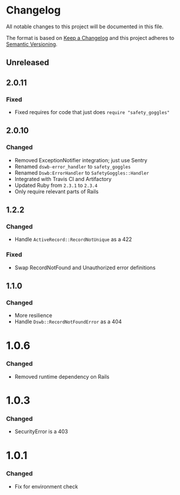 # Changelog
All notable changes to this project will be documented in this file.

The format is based on [Keep a Changelog](http://keepachangelog.com/en/1.0.0/)
and this project adheres to [Semantic Versioning](http://semver.org/spec/v2.0.0.html).

## Unreleased

## 2.0.11
### Fixed
-   Fixed requires for code that just does `require "safety_goggles"`

## 2.0.10
### Changed
-   Removed ExceptionNotifier integration; just use Sentry
-   Renamed `dswb-error_handler` to `safety_goggles`
-   Renamed `Dswb:ErrorHandler` to `SafetyGoggles::Handler`
-   Integrated with Travis CI and Artifactory
-   Updated Ruby from `2.3.1` to `2.3.4`
-   Only require relevant parts of Rails

## 1.2.2
### Changed
*   Handle `ActiveRecord::RecordNotUnique` as a 422

### Fixed
*   Swap RecordNotFound and Unauthorized error definitions

## 1.1.0
### Changed
*   More resilience
*   Handle `Dswb::RecordNotFoundError` as a 404

# 1.0.6
### Changed
*   Removed runtime dependency on Rails

# 1.0.3
### Changed
*   SecurityError is a 403

# 1.0.1
### Changed
*   Fix for environment check
